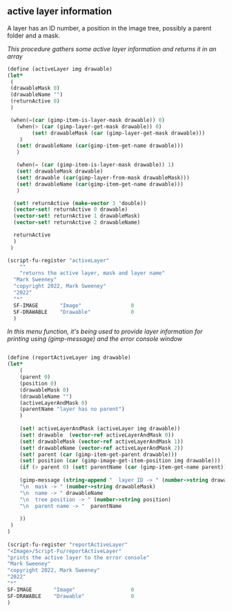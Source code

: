 ## active layer information

A layer has an ID number, a position in the image tree, possibly a parent folder and a mask.


*This procedure gathers some active layer information and returns it in an array*

```scheme
(define (activeLayer img drawable)
(let*
 (
 (drawableMask 0)
 (drawableName "")
 (returnActive 0)
 )

 (when(=(car (gimp-item-is-layer-mask drawable)) 0)
   (when(> (car (gimp-layer-get-mask drawable)) 0)
		(set! drawableMask (car (gimp-layer-get-mask drawable)))
    )
   (set! drawableName (car(gimp-item-get-name drawable)))
   )

   (when(= (car (gimp-item-is-layer-mask drawable)) 1)
   (set! drawableMask drawable)
   (set! drawable (car(gimp-layer-from-mask drawableMask)))
   (set! drawableName (car(gimp-item-get-name drawable))) 
   )

  (set! returnActive (make-vector 3 'double))
  (vector-set! returnActive 0 drawable)
  (vector-set! returnActive 1 drawableMask)
  (vector-set! returnActive 2 drawableName)

  returnActive
  )
 )

(script-fu-register "activeLayer"
	""
	"returns the active layer, mask and layer name"
  "Mark Sweeney"
  "copyright 2022, Mark Sweeney"
  "2022"
  "*"
  SF-IMAGE       "Image"           		0
  SF-DRAWABLE    "Drawable"        		0
  )
```

*In this menu function, it's being used to provide layer information for printing using (gimp-message) and the error console window*
```scheme

(define (reportActiveLayer img drawable) 
(let*
	(
	(parent 0)
	(position 0)
	(drawableMask 0)
	(drawableName "")
	(activeLayerAndMask 0)
	(parentName "layer has no parent")
	)
	
	(set! activeLayerAndMask (activeLayer img drawable))
	(set! drawable  (vector-ref activeLayerAndMask 0))
	(set! drawableMask (vector-ref activeLayerAndMask 1))
	(set! drawableName (vector-ref activeLayerAndMask 2))
	(set! parent (car (gimp-item-get-parent drawable)))
	(set! position (car (gimp-image-get-item-position img drawable)))
	(if (> parent 0) (set! parentName (car (gimp-item-get-name parent))))
	
	(gimp-message (string-append "  layer ID -> " (number->string drawable)
	"\n  mask -> " (number->string drawableMask)
	"\n  name -> " drawableName
	"\n  tree position -> " (number->string position)
	"\n  parent name -> "  parentName
	
	))
 )
)
	
(script-fu-register "reportActiveLayer"
"<Image>/Script-Fu/reportActiveLayer"
"prints the active layer to the error console"
"Mark Sweeney"
"copyright 2022, Mark Sweeney"
"2022"
"*"
SF-IMAGE       "Image"           		0
SF-DRAWABLE    "Drawable"        		0
)

```



